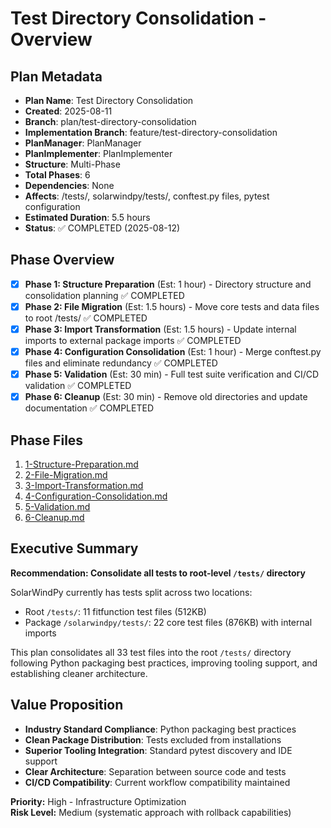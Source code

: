 # Test Directory Consolidation - Overview

## Plan Metadata
- **Plan Name**: Test Directory Consolidation
- **Created**: 2025-08-11  
- **Branch**: plan/test-directory-consolidation
- **Implementation Branch**: feature/test-directory-consolidation
- **PlanManager**: PlanManager
- **PlanImplementer**: PlanImplementer
- **Structure**: Multi-Phase
- **Total Phases**: 6
- **Dependencies**: None
- **Affects**: /tests/, solarwindpy/tests/, conftest.py files, pytest configuration
- **Estimated Duration**: 5.5 hours
- **Status**: ✅ COMPLETED (2025-08-12)

## Phase Overview
- [x] **Phase 1: Structure Preparation** (Est: 1 hour) - Directory structure and consolidation planning ✅ COMPLETED
- [x] **Phase 2: File Migration** (Est: 1.5 hours) - Move core tests and data files to root /tests/ ✅ COMPLETED
- [x] **Phase 3: Import Transformation** (Est: 1.5 hours) - Update internal imports to external package imports ✅ COMPLETED
- [x] **Phase 4: Configuration Consolidation** (Est: 1 hour) - Merge conftest.py files and eliminate redundancy ✅ COMPLETED
- [x] **Phase 5: Validation** (Est: 30 min) - Full test suite verification and CI/CD validation ✅ COMPLETED
- [x] **Phase 6: Cleanup** (Est: 30 min) - Remove old directories and update documentation ✅ COMPLETED

## Phase Files
1. [1-Structure-Preparation.md](./1-Structure-Preparation.md)
2. [2-File-Migration.md](./2-File-Migration.md)
3. [3-Import-Transformation.md](./3-Import-Transformation.md)
4. [4-Configuration-Consolidation.md](./4-Configuration-Consolidation.md)
5. [5-Validation.md](./5-Validation.md)
6. [6-Cleanup.md](./6-Cleanup.md)

## Executive Summary

**Recommendation: Consolidate all tests to root-level `/tests/` directory**

SolarWindPy currently has tests split across two locations:
- Root `/tests/`: 11 fitfunction test files (512KB) 
- Package `/solarwindpy/tests/`: 22 core test files (876KB) with internal imports

This plan consolidates all 33 test files into the root `/tests/` directory following Python packaging best practices, improving tooling support, and establishing cleaner architecture.

## Value Proposition
- **Industry Standard Compliance**: Python packaging best practices
- **Clean Package Distribution**: Tests excluded from installations
- **Superior Tooling Integration**: Standard pytest discovery and IDE support
- **Clear Architecture**: Separation between source code and tests
- **CI/CD Compatibility**: Current workflow compatibility maintained

**Priority:** High - Infrastructure Optimization  
**Risk Level:** Medium (systematic approach with rollback capabilities)